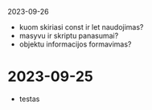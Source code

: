 2023-09-26
- kuom skiriasi const ir let naudojimas?
- masyvu ir skriptu panasumai?
- objektu informacijos formavimas?

# 2023-09-25
- testas

